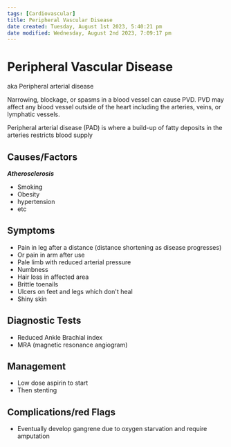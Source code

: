 ```yaml
---
tags: [Cardiovascular]
title: Peripheral Vascular Disease
date created: Tuesday, August 1st 2023, 5:40:21 pm
date modified: Wednesday, August 2nd 2023, 7:09:17 pm
---
```

# Peripheral Vascular Disease

aka Peripheral arterial disease

Narrowing, blockage, or spasms in a blood vessel can cause PVD. PVD may affect any blood vessel outside of the heart including the arteries, veins, or lymphatic vessels.

Peripheral arterial disease (PAD) is where a build-up of fatty deposits in the arteries restricts blood supply

## Causes/Factors

**_Atherosclerosis_**

- Smoking
- Obesity
- hypertension
- etc

## Symptoms

- Pain in leg after a distance (distance shortening as disease progresses)
- Or pain in arm after use
- Pale limb with reduced arterial pressure
- Numbness
- Hair loss in affected area
- Brittle toenails
- Ulcers on feet and legs which don't heal
- Shiny skin

## Diagnostic Tests

- Reduced Ankle Brachial index
- MRA (magnetic resonance angiogram)

## Management

- Low dose aspirin to start
- Then stenting

## Complications/red Flags

- Eventually develop gangrene due to oxygen starvation and require amputation
